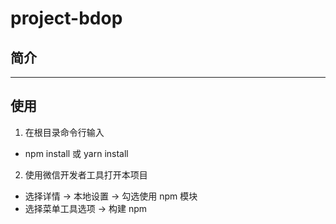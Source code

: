 # project-bdop

## 简介

---

## 使用

1. 在根目录命令行输入

- npm install 或 yarn install

2. 使用微信开发者工具打开本项目

- 选择详情 -> 本地设置 -> 勾选使用 npm 模块
- 选择菜单工具选项 -> 构建 npm
